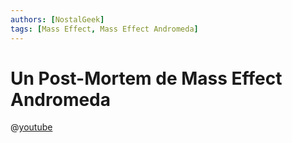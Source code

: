 ```yaml
---
authors: [NostalGeek]
tags: [Mass Effect, Mass Effect Andromeda]
---
```


# Un Post-Mortem de Mass Effect Andromeda

@[youtube](https://www.youtube.com/watch?v=vQKBl2er32o)
